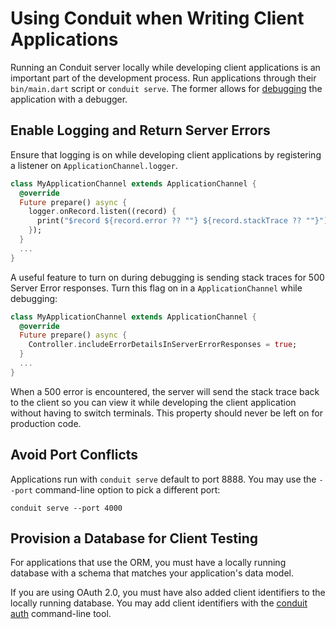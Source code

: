 # Using Conduit when Writing Client Applications

Running an Conduit server locally while developing client applications is an important part of the development process. Run applications through their `bin/main.dart` script or `conduit serve`. The former allows for [debugging](debugger.md) the application with a debugger.

## Enable Logging and Return Server Errors

Ensure that logging is on while developing client applications by registering a listener on `ApplicationChannel.logger`.

```dart
class MyApplicationChannel extends ApplicationChannel {
  @override
  Future prepare() async {
    logger.onRecord.listen((record) {
      print("$record ${record.error ?? ""} ${record.stackTrace ?? ""}");
    });
  }
  ...
}
```

A useful feature to turn on during debugging is sending stack traces for 500 Server Error responses. Turn this flag on in a `ApplicationChannel` while debugging:

```dart
class MyApplicationChannel extends ApplicationChannel {
  @override
  Future prepare() async {
    Controller.includeErrorDetailsInServerErrorResponses = true;
  }
  ...
}
```

When a 500 error is encountered, the server will send the stack trace back to the client so you can view it while developing the client application without having to switch terminals. This property should never be left on for production code.

## Avoid Port Conflicts

Applications run with `conduit serve` default to port 8888. You may use the `--port` command-line option to pick a different port:

```text
conduit serve --port 4000
```

## Provision a Database for Client Testing

For applications that use the ORM, you must have a locally running database with a schema that matches your application's data model.

If you are using OAuth 2.0, you must have also added client identifiers to the locally running database. You may add client identifiers with the [conduit auth](../auth/cli.md) command-line tool.

